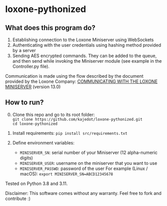 # loxone-pythonized

## What does this program do?
1. Establishing connection to the Loxone Miniserver using WebSockets
2. Authenticating with the user credentials using hashing method provided by a server
3. Sending AES encrypted commands. They can be added to the queue, and then send while invoking the Miniserver module (see example in the Controller.py file).
   
Communication is made using the flow described by the document provided by the Loxone Company: [COMMUNICATING WITH
THE LOXONE MINISERVER](https://www.loxone.com/dede/wp-content/uploads/sites/2/2022/06/1300_Communicating-with-the-Miniserver.pdf#h.59u218wukskj) (version 13.0)

## How to run?
0. Clone this repo and go to its root folder: \
  `git clone https://github.com/kajedot/loxone-pythonized.git` \
  `cd loxone-pythonized` 
  
1. Install requirements:
`pip install src/requirements.txt`

2. Define environment variables:
   - `MINISERVER_SN`: serial number of your Miniserver (12 alpha-numeric digits)
   - `MINISERVER_USER`: username on the miniserver that you want to use
   - `MINISERVER_PASSWD`: password of the user
  For example (Linux / macOS):
  `export MINISERVER_SN=ABCD12345678`

Tested on Python 3.8 and 3.11. 

Disclaimer:
This software comes without any warranty. 
Feel free to fork and contribute :)

